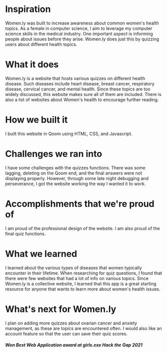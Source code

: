 # Inspiration
Women.ly was built to increase awareness about common women's health topics. As a female in computer science, I aim to leverage my computer science skills in the medical industry. One important aspect is informing people about issues before they arise. Women.ly does just this by quizzing users about different health topics.

# What it does
Women.ly is a website that hosts various quizzes on different health disease. Such diseases include heart disease, breast cancer, respiratory disease, cervical cancer, and mental health. Since these topics are too widely discussed, this website makes sure all of them are included. There is also a list of websites about Women's health to encourage further reading.

# How we built it
I built this website in Qoom using HTML, CSS, and Javascript.

# Challenges we ran into
I have some challenges with the quizzes functions. There was some lagging, deleting on the Qoom end, and the final answers were not displaying properly. However, through some late night debugging and perseverance, I got the website working the way I wanted it to work.

# Accomplishments that we're proud of
I am proud of the professional design of the website. I am also proud of the final quiz functions.

# What we learned
I learned about the various types of diseases that women typically encounter in their lifetime. When researching for quiz questions, I found that there were few websites that had a lot of info on various topics. Since Women.ly is a collective website, I learned that this app is a great starting resource for anyone that wants to learn more about women's health issues.

# What's next for Women.ly
I plan on adding more quizzes about ovarian cancer and anxiety management, as these are topics are encountered often. I would also like an account feature so that the user can save their quiz scores.

##### Won Best Web Application award at girls.exe Hack the Gap 2021
